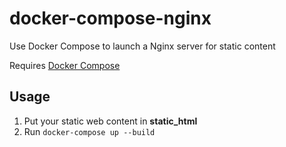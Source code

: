 # docker-compose-nginx
Use Docker Compose to launch a Nginx server for static content

Requires [Docker Compose](https://docs.docker.com/compose/install/)

## Usage

1. Put your static web content in __static_html__
2. Run `docker-compose up --build`
